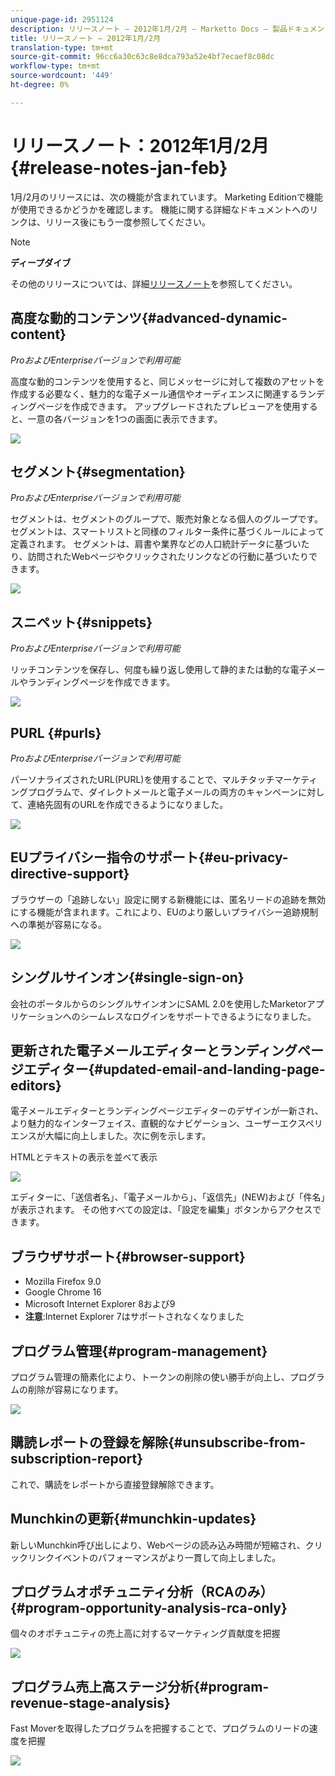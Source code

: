 ```yaml
---
unique-page-id: 2951124
description: リリースノート — 2012年1月/2月 — Marketto Docs — 製品ドキュメント
title: リリースノート — 2012年1月/2月
translation-type: tm+mt
source-git-commit: 96cc6a30c63c8e8dca793a52e4bf7ecaef8c08dc
workflow-type: tm+mt
source-wordcount: '449'
ht-degree: 0%

---
```



# リリースノート：2012年1月/2月{#release-notes-jan-feb}

1月/2月のリリースには、次の機能が含まれています。 Marketing Editionで機能が使用できるかどうかを確認します。 機能に関する詳細なドキュメントへのリンクは、リリース後にもう一度参照してください。

>[!NOTE]
>
>**ディープダイブ**
>
>その他のリリースについては、詳細[リリースノート](http://docs.marketo.com/display/docs/release+notes)を参照してください。

## 高度な動的コンテンツ{#advanced-dynamic-content}

*ProおよびEnterpriseバージョンで利用可能*

高度な動的コンテンツを使用すると、同じメッセージに対して複数のアセットを作成する必要なく、魅力的な電子メール通信やオーディエンスに関連するランディングページを作成できます。 アップグレードされたプレビューアを使用すると、一意の各バージョンを1つの画面に表示できます。

![](assets/image2014-9-23-9-3a50-3a27.png)

## セグメント{#segmentation}

*ProおよびEnterpriseバージョンで利用可能*

セグメントは、セグメントのグループで、販売対象となる個人のグループです。 セグメントは、スマートリストと同様のフィルター条件に基づくルールによって定義されます。 セグメントは、肩書や業界などの人口統計データに基づいたり、訪問されたWebページやクリックされたリンクなどの行動に基づいたりできます。

![](assets/image2014-9-23-9-3a50-3a42.png)

## スニペット{#snippets}

*ProおよびEnterpriseバージョンで利用可能*

リッチコンテンツを保存し、何度も繰り返し使用して静的または動的な電子メールやランディングページを作成できます。

![](assets/image2014-9-23-9-3a50-3a58.png)

## PURL {#purls}

*ProおよびEnterpriseバージョンで利用可能*

パーソナライズされたURL(PURL)を使用することで、マルチタッチマーケティングプログラムで、ダイレクトメールと電子メールの両方のキャンペーンに対して、連絡先固有のURLを作成できるようになりました。

![](assets/image2014-9-23-9-3a51-3a11.png)

## EUプライバシー指令のサポート{#eu-privacy-directive-support}

ブラウザーの「追跡しない」設定に関する新機能には、匿名リードの追跡を無効にする機能が含まれます。これにより、EUのより厳しいプライバシー追跡規制への準拠が容易になる。

![](assets/image2014-9-23-9-3a51-3a32.png)

## シングルサインオン{#single-sign-on}

会社のポータルからのシングルサインオンにSAML 2.0を使用したMarketorアプリケーションへのシームレスなログインをサポートできるようになりました。

## 更新された電子メールエディターとランディングページエディター{#updated-email-and-landing-page-editors}

電子メールエディターとランディングページエディターのデザインが一新され、より魅力的なインターフェイス、直観的なナビゲーション、ユーザーエクスペリエンスが大幅に向上しました。次に例を示します。

HTMLとテキストの表示を並べて表示

![](assets/image2014-9-23-9-3a51-3a54.png)

エディターに、「送信者名」、「電子メールから」、「返信先」(NEW)および「件名」が表示されます。 その他すべての設定は、「設定を編集」ボタンからアクセスできます。

## ブラウザサポート{#browser-support}

* Mozilla Firefox 9.0
* Google Chrome 16
* Microsoft Internet Explorer 8および9
* **注意**:Internet Explorer 7はサポートされなくなりました

## プログラム管理{#program-management}

プログラム管理の簡素化により、トークンの削除の使い勝手が向上し、プログラムの削除が容易になります。

![](assets/image2014-9-23-9-3a52-3a11.png)

## 購読レポートの登録を解除{#unsubscribe-from-subscription-report}

これで、購読をレポートから直接登録解除できます。

## Munchkinの更新{#munchkin-updates}

新しいMunchkin呼び出しにより、Webページの読み込み時間が短縮され、クリックリンクイベントのパフォーマンスがより一貫して向上しました。

## プログラムオポチュニティ分析（RCAのみ） {#program-opportunity-analysis-rca-only}

個々のオポチュニティの売上高に対するマーケティング貢献度を把握

![](assets/image2014-9-23-9-3a52-3a30.png)

## プログラム売上高ステージ分析{#program-revenue-stage-analysis}

Fast Moverを取得したプログラムを把握することで、プログラムのリードの速度を把握

![](assets/image2014-9-23-9-3a52-3a47.png)

